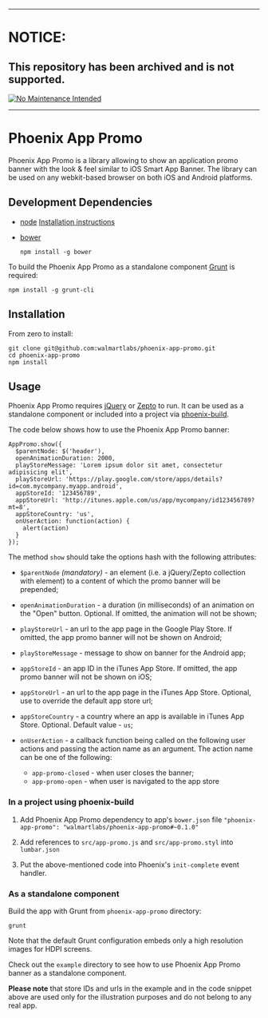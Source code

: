 ***
# NOTICE:

## This repository has been archived and is not supported.

[![No Maintenance Intended](http://unmaintained.tech/badge.svg)](http://unmaintained.tech/)
***

# Phoenix App Promo

Phoenix App Promo is a library allowing to show an application promo banner with the look & feel
similar to iOS Smart App Banner. The library can be used on any webkit-based browser on both iOS
and Android platforms.

## Development Dependencies

  * [node](http://nodejs.org)
    [Installation instructions](https://github.com/joyent/node/wiki/Installation)

  * [bower](http://bower.io)

        npm install -g bower

To build the Phoenix App Promo as a standalone component [Grunt](http://gruntjs.com) is required:

    npm install -g grunt-cli

## Installation

From zero to install:

    git clone git@github.com:walmartlabs/phoenix-app-promo.git
    cd phoenix-app-promo
    npm install

## Usage

Phoenix App Promo requires [jQuery](http://jquery.com) or [Zepto](http://zeptojs.com) to run. It
can be used as a standalone component or included into a project via [phoenix-build](https://github.com/walmartlabs/phoenix-build).

The code below shows how to use the Phoenix App Promo banner:

```
AppPromo.show({
  $parentNode: $('header'),
  openAnimationDuration: 2000,
  playStoreMessage: 'Lorem ipsum dolor sit amet, consectetur adipisicing elit',
  playStoreUrl: 'https://play.google.com/store/apps/details?id=com.mycompany.myapp.android',
  appStoreId: '123456789',
  appStoreUrl: 'http://itunes.apple.com/us/app/mycompany/id123456789?mt=8',
  appStoreCountry: 'us',
  onUserAction: function(action) {
    alert(action)
  }
});

```

The method `show` should take the options hash with the following attributes:

  * `$parentNode` *(mandatory)* - an element (i.e. a jQuery/Zepto collection with element) to a
    content of which the promo banner will be prepended;

  * `openAnimationDuration` - a duration (in milliseconds) of an animation on the "Open" button.
    Optional. If omitted, the animation will not be shown;

  * `playStoreUrl` - an url to the app page in the Google Play Store. If omitted, the app promo
    banner will not be shown on Android;

  * `playStoreMessage` - message to show on banner for the Android app;

  * `appStoreId` - an app ID in the iTunes App Store. If omitted, the app promo banner will not be
    shown on iOS;

  * `appStoreUrl` - an url to the app page in the iTunes App Store. Optional, use to override the
    default app store url;

  * `appStoreCountry` - a country where an app is available in iTunes App Store. Optional. Default
    value - `us`;

  * `onUserAction` - a callback function being called on the following user actions and passing the
    action name as an argument. The action name can be one of the following:

    * `app-promo-closed` - when user closes the banner;
    * `app-promo-open` - when user is navigated to the app store

### In a project using phoenix-build

  1. Add Phoenix App Promo dependency to app's `bower.json` file
     `"phoenix-app-promo": "walmartlabs/phoenix-app-promo#~0.1.0"`

  2. Add references to `src/app-promo.js` and `src/app-promo.styl` into `lumbar.json`

  3. Put the above-mentioned code into Phoenix's `init-complete` event handler.

### As a standalone component

Build the app with Grunt from `phoenix-app-promo` directory:

    grunt

Note that the default Grunt configuration embeds only a high resolution images for HDPI screens.

Check out the `example` directory to see how to use Phoenix App Promo banner as a standalone
component.

**Please note** that store IDs and urls in the example and in the code snippet above are used only
for the illustration purposes and do not belong to any real app.


